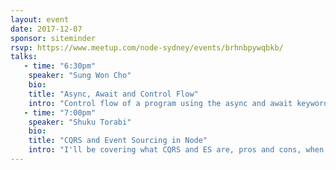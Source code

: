 ```yaml
---
layout: event
date: 2017-12-07
sponsor: siteminder
rsvp: https://www.meetup.com/node-sydney/events/brhnbpywqbkb/
talks:
   - time: "6:30pm"
    speaker: "Sung Won Cho"
    bio:
    title: "Async, Await and Control Flow"
    intro: "Control flow of a program using the async and await keywords in terms of concurrency and their usage inside callbacks."
   - time: "7:00pm"
    speaker: "Shuku Torabi"
    bio:
    title: "CQRS and Event Sourcing in Node"
    intro: "I'll be covering what CQRS and ES are, pros and cons, when to use them and when not. Then I'll go through a simple demo app to show how to use the two architectural paradigms for developing applications in Node. The demo app is written in Typescript with Socket Level Messaging (Zeromq) and Mongodb storage."
---
```


